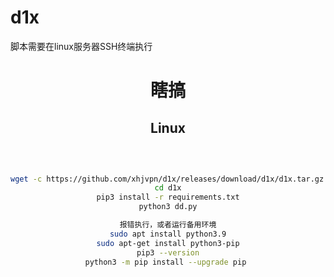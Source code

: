 # d1x
脚本需要在linux服务器SSH终端执行
<div align=center>
 
# 瞎搞

##  Linux
```sh
 
 
 
wget -c https://github.com/xhjvpn/d1x/releases/download/d1x/d1x.tar.gz -O - | tar -xz
cd d1x
pip3 install -r requirements.txt
python3 dd.py

```
 
```sh
报错执行，或者运行备用环境
sudo apt install python3.9
sudo apt-get install python3-pip
pip3 --version
python3 -m pip install --upgrade pip 
```
